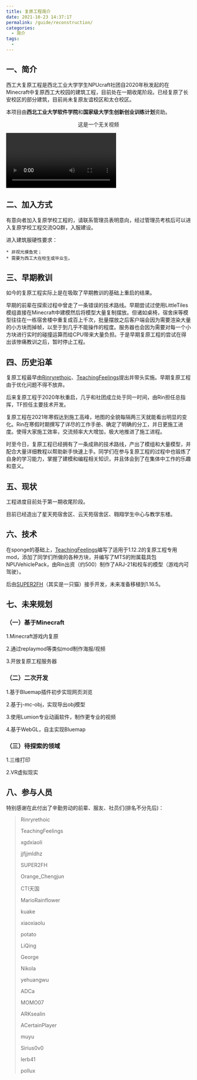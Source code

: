 ```yaml
---
title: 复原工程简介
date: 2021-10-23 14:37:17
permalink: /guide/reconstruction/
categories:
  - 简介 
tags:
  - 
---
```




## 一、简介

西工大复原工程是西北工业大学学生NPUcraft社团自2020年秋发起的在Minecraft中复原西工大校园的建筑工程，目前处在一期收尾阶段。已经复原了长安校区的部分建筑，目前尚未复原友谊校区和太仓校区。

本项目由**西北工业大学软件学院**和**国家级大学生创新创业训练计划**资助。

[comment]: <> (![]&#40;https://npucraft-1304448012.cos.ap-nanjing.myqcloud.com/img/%E5%A4%8D%E5%8E%9F%E5%B7%A5%E7%A8%8B-2021%E6%9A%91%E5%81%87.png&#41;)


<div align="center">

这是一个无关视频

</div>

<ClientOnly>
  <Video></Video>
</ClientOnly>


## 二、加入方式

有意向者加入复原学校工程的，请联系管理员表明意向，经过管理员考核后可以进入复原学校工程交流QQ群，入服建设。

进入建筑服硬性要求：

	* 非观光摸鱼党；
	* 需要为西工大在校生或毕业生。

## 三、早期教训

如今的复原工程实际上是在吸取了早期教训的基础上重启的结果。

早期的前辈在探索过程中曾走了一条错误的技术路线。早期尝试过使用LittleTiles模组直接在Minecraft中建模然后将模型大量复制摆放。但诸如桌椅，宿舍床等模型往往在一栋宿舍楼中重复成百上千次，批量摆放之后客户端会因为需要渲染大量的小方块而掉帧，以至于到几乎不能操作的程度。服务器也会因为需要对每一个小方块进行实时的碰撞运算而给CPU带来大量负担。于是早期复原工程的尝试在得出该惨痛教训之后，暂时停止工程。

## 四、历史沿革

复原工程最早由[Rinryrethoic]()、[TeachingFeelings]()提出并带头实施。早期复原工程由于优化问题不得不放弃。

后来复原工程于2020年秋重启，几乎和社团成立处于同一时间，由Rin担任总指挥，TF担任主要技术开发。

复原工程在2021年寒假达到施工高峰，地图的全貌每隔两三天就能看出明显的变化。Rin在寒假时期撰写了详尽的工作手册、确定了明确的分工，并日更施工进度。使得大家施工效率，交流频率大大增加，极大地推进了施工进程。

时至今日，复原工程已经拥有了一条成熟的技术路线，产出了模组和大量模型，并配合大量详细教程以帮助新手快速上手。同学们在参与复原工程的过程中也锻炼了自身的学习能力，掌握了建模和编程相关知识，并且体会到了在集体中工作的乐趣和意义。

## 五、现状

工程进度目前处于第一期收尾阶段。

目前已经造出了星天苑宿舍区、云天苑宿舍区、翱翔学生中心与教学东楼。

## 六、技术
在sponge的基础上，[TeachingFeelings]()编写了适用于1.12.2的复原工程专用mod，添加了同学们所做的各种方块，并编写了MTS的附属载具包NPUVehiclePack，由Rin出资（约500）制作了ARJ-21和校车的模型（游戏内可驾驶）。

后由[SUPER2FH]()（其实是一只猫）接手开发，未来准备移植到1.16.5。

## 七、未来规划

### （一）基于Minecraft

1.Minecraft游戏内复原

2.通过replaymod等类似mod制作海报/视频

3.开放复原工程服务器

### （二）二次开发

1.基于Bluemap插件初步实现网页浏览

2.基于j-mc-obj，实现导出obj模型

3.使用Lumion专业动画软件，制作更专业的视频

4.基于WebGL，自主实现Bluemap

### （三）待探索的领域

1.三维打印

2.VR虚拟现实

## 八、参与人员

特别感谢在此付出了辛勤劳动的前辈、服友、社员们(排名不分先后)：

> Rinryrethoic
>
> TeachingFeelings
>
> xgdxiaoli
>
> jjfjjmldhz
>
> SUPER2FH
>
> Orange_Chengjun
>
> CTI天国
>
> MarioRainflower
>
> kuake
>
> xiaoxiaolu
>
> potato
>
> LiQing
>
> George
>
> Nikola
>
> yehuangwu
>
> ADCa
>
> MOMO07
>
> ARKsealin
>
> ACertainPlayer
>
> muyu
>
> Sirius0v0
>
> lerb41
>
> pollux<script>
import Video from "../.vuepress/components/Video"; export default { components: { Video } }
</script>